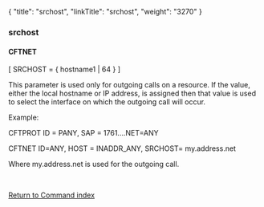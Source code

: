 {
    "title": "srchost",
    "linkTitle": "srchost",
    "weight": "3270"
}<span id="srchost"></span>

### srchost

#### CFTNET

\[ SRCHOST = { hostname1 | 64 } \]

This parameter is used only for outgoing calls on a resource. If
the value, either the local hostname or IP address, is assigned then that value is used
to select the interface on which the outgoing call will occur.

Example:

CFTPROT ID = PANY, SAP
= 1761....NET=ANY

CFTNET ID=ANY,
HOST = INADDR\_ANY, SRCHOST= my.address.net

Where my.address.net
is used for the outgoing call.

 

[Return to Command index](../../)
